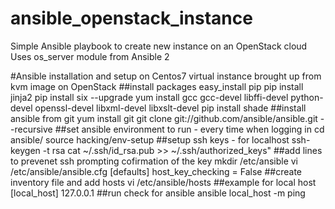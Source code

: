 # ansible_openstack_instance
Simple Ansible playbook to create new instance on an OpenStack cloud
Uses os_server module from Ansible 2

#Ansible installation and setup on Centos7 virtual instance brought up from kvm image on OpenStack
##install packages
	easy_install pip
	pip install jinja2
	pip install six --upgrade
	yum install gcc gcc-devel libffi-devel python-devel openssl-devel libxml-devel libxslt-devel
	pip install shade
##install ansible from git
yum install git
git clone git://github.com/ansible/ansible.git --recursive
##set ansible environment to run - every time when logging in
cd ansible/
source hacking/env-setup
##setup ssh keys - for localhost
ssh-keygen -t rsa
cat ~/.ssh/id_rsa.pub  >>  ~/.ssh/authorized_keys"
##add lines to prevenet ssh prompting cofirmation of the key
mkdir /etc/ansible
vi /etc/ansible/ansible.cfg
[defaults]
host_key_checking = False
##create inventory file and add hosts
vi /etc/ansible/hosts
##example for local host
[local_host]
127.0.0.1
##run check for ansible
ansible local_host -m ping
